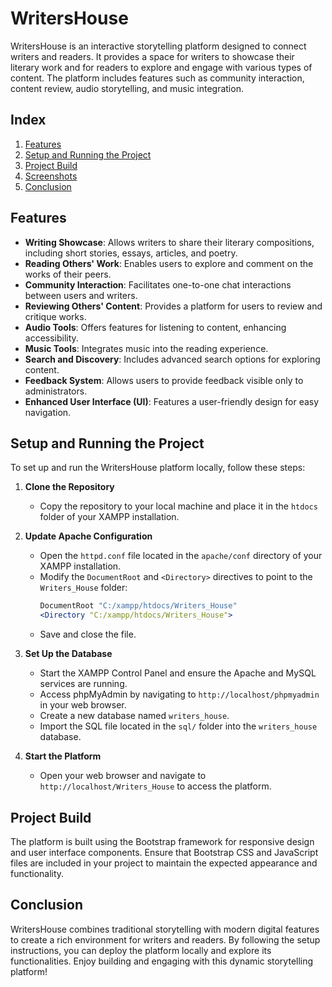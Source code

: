 # WritersHouse

WritersHouse is an interactive storytelling platform designed to connect writers and readers. It provides a space for writers to showcase their literary work and for readers to explore and engage with various types of content. The platform includes features such as community interaction, content review, audio storytelling, and music integration.

## Index

1. [Features](#features)
2. [Setup and Running the Project](#setup-and-running-the-project)
3. [Project Build](#project-build)
4. [Screenshots](#screenshots)
5. [Conclusion](#conclusion)

## Features

- **Writing Showcase**: Allows writers to share their literary compositions, including short stories, essays, articles, and poetry.
- **Reading Others' Work**: Enables users to explore and comment on the works of their peers.
- **Community Interaction**: Facilitates one-to-one chat interactions between users and writers.
- **Reviewing Others' Content**: Provides a platform for users to review and critique works.
- **Audio Tools**: Offers features for listening to content, enhancing accessibility.
- **Music Tools**: Integrates music into the reading experience.
- **Search and Discovery**: Includes advanced search options for exploring content.
- **Feedback System**: Allows users to provide feedback visible only to administrators.
- **Enhanced User Interface (UI)**: Features a user-friendly design for easy navigation.

## Setup and Running the Project

To set up and run the WritersHouse platform locally, follow these steps:

1. **Clone the Repository**
   - Copy the repository to your local machine and place it in the `htdocs` folder of your XAMPP installation.

2. **Update Apache Configuration**
   - Open the `httpd.conf` file located in the `apache/conf` directory of your XAMPP installation.
   - Modify the `DocumentRoot` and `<Directory>` directives to point to the `Writers_House` folder:
     ```apache
     DocumentRoot "C:/xampp/htdocs/Writers_House"
     <Directory "C:/xampp/htdocs/Writers_House">
     ```
   - Save and close the file.

3. **Set Up the Database**
   - Start the XAMPP Control Panel and ensure the Apache and MySQL services are running.
   - Access phpMyAdmin by navigating to `http://localhost/phpmyadmin` in your web browser.
   - Create a new database named `writers_house`.
   - Import the SQL file located in the `sql/` folder into the `writers_house` database.

4. **Start the Platform**
   - Open your web browser and navigate to `http://localhost/Writers_House` to access the platform.

## Project Build

The platform is built using the Bootstrap framework for responsive design and user interface components. Ensure that Bootstrap CSS and JavaScript files are included in your project to maintain the expected appearance and functionality.

## Conclusion

WritersHouse combines traditional storytelling with modern digital features to create a rich environment for writers and readers. By following the setup instructions, you can deploy the platform locally and explore its functionalities. Enjoy building and engaging with this dynamic storytelling platform!
